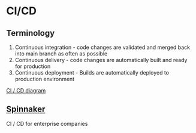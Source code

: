 # CI/CD

## Terminology

1. Continuous integration - code changes are validated and merged back into main branch as often as possible
2. Continuous delivery - code changes are automatically built and ready for production
3. Continuous deployment - Builds are automatically deployed to production environment

[CI / CD diagram](https://www.atlassian.com/continuous-delivery/principles/continuous-integration-vs-delivery-vs-deployment)

## [Spinnaker](https://spinnaker.io/)

CI / CD for enterprise companies